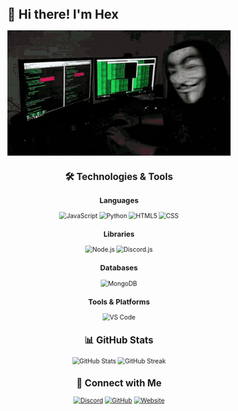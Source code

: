 # 👋 Hi there! I'm Hex

<div align="center">
  <img src="https://github.com/ast4aaaa/ast4aaaa/blob/main/hotz-hacker.gif" alt="Suggestions Bot Banner" width="600"/>

## 🛠️ Technologies & Tools

### Languages
![JavaScript](https://img.shields.io/badge/JavaScript-F7DF1E?style=for-the-badge&logo=javascript&logoColor=black)
![Python](https://img.shields.io/badge/Python-3776AB?style=for-the-badge&logo=python&logoColor=white)
![HTML5](https://img.shields.io/badge/HTML5-E34F26?style=for-the-badge&logo=html5&logoColor=white)
![CSS](https://img.shields.io/badge/CSS-1572B6?style=for-the-badge&logo=css3&logoColor=white)

### Libraries

![Node.js](https://img.shields.io/badge/Node.js-43853D?style=for-the-badge&logo=node.js&logoColor=white)
![Discord.js](https://img.shields.io/badge/Discord.js-5865F2?style=for-the-badge&logo=discord&logoColor=white)

### Databases
![MongoDB](https://img.shields.io/badge/MongoDB-4EA94B?style=for-the-badge&logo=mongodb&logoColor=white)

### Tools & Platforms
![VS Code](https://img.shields.io/badge/VS_Code-0078D4?style=for-the-badge&logo=visual%20studio%20code&logoColor=white)

## 📊 GitHub Stats

<div align="center">
  <img src="https://github-readme-stats.vercel.app/api?username=3mran7&show_icons=true&theme=radical" alt="GitHub Stats" />
  <img src="https://github-readme-streak-stats.herokuapp.com/?user=3mran7&theme=radical" alt="GitHub Streak" />
</div>


## 🤝 Connect with Me

<div align="center">
  
[![Discord](https://img.shields.io/badge/..%231234-5865F2?style=for-the-badge&logo=discord&logoColor=white)](https://discord.com/users/9hex_)
[![GitHub](https://img.shields.io/badge/GitHub-Follow-181717?style=for-the-badge&logo=github&logoColor=white)](https://github.com/ast4aaaa)
[![Website](https://img.shields.io/badge/Website-Visit-FF7139?style=for-the-badge&logo=Firefox-Browser&logoColor=white)](https://hexno1.netlify.app)

</div>
